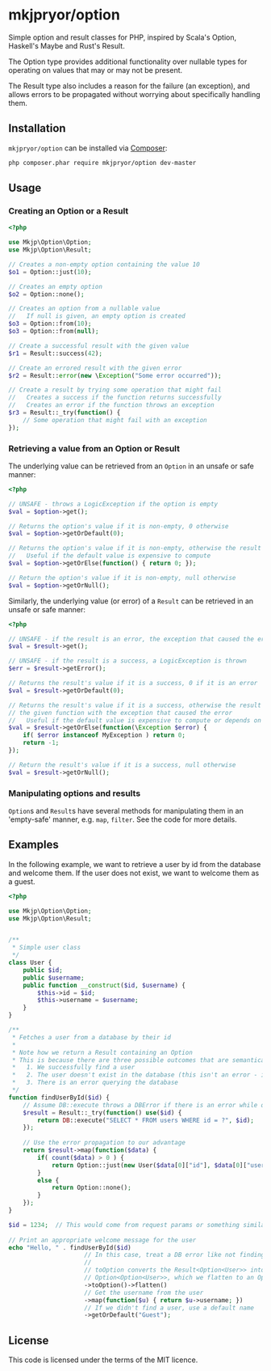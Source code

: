 # mkjpryor/option #

Simple option and result classes for PHP, inspired by Scala's Option, Haskell's Maybe and Rust's Result.

The Option type provides additional functionality over nullable types for operating on values that may or may not be present.

The Result type also includes a reason for the failure (an exception), and allows errors to be propagated without worrying about specifically handling them.


## Installation ##

`mkjpryor/option` can be installed via [Composer](https://getcomposer.org/):

```bash
php composer.phar require mkjpryor/option dev-master
```


## Usage ##

### Creating an Option or a Result ###

```php
<?php

use Mkjp\Option\Option;
use Mkjp\Option\Result;

// Creates a non-empty option containing the value 10
$o1 = Option::just(10);

// Creates an empty option
$o2 = Option::none();

// Creates an option from a nullable value
//   If null is given, an empty option is created
$o3 = Option::from(10);
$o3 = Option::from(null);

// Create a successful result with the given value
$r1 = Result::success(42);

// Create an errored result with the given error
$r2 = Result::error(new \Exception("Some error occurred"));

// Create a result by trying some operation that might fail
//   Creates a success if the function returns successfully
//   Creates an error if the function throws an exception
$r3 = Result::_try(function() {
    // Some operation that might fail with an exception
});
```

### Retrieving a value from an Option or Result ###

The underlying value can be retrieved from an `Option` in an unsafe or safe manner:

```php
<?php

// UNSAFE - throws a LogicException if the option is empty
$val = $option->get();

// Returns the option's value if it is non-empty, 0 otherwise
$val = $option->getOrDefault(0);  

// Returns the option's value if it is non-empty, otherwise the result of evaluating the given function
//   Useful if the default value is expensive to compute
$val = $option->getOrElse(function() { return 0; });  

// Return the option's value if it is non-empty, null otherwise
$val = $option->getOrNull();
```

Similarly, the underlying value (or error) of a `Result` can be retrieved in an unsafe or safe manner:

```php
<?php

// UNSAFE - if the result is an error, the exception that caused the error is thrown
$val = $result->get();

// UNSAFE - if the result is a success, a LogicException is thrown
$err = $result->getError();

// Returns the result's value if it is a success, 0 if it is an error
$val = $result->getOrDefault(0);

// Returns the result's value if it is a success, otherwise the result of evaluating
// the given function with the exception that caused the error
//   Useful if the default value is expensive to compute or depends on the type of error
$val = $result->getOrElse(function(\Exception $error) {
    if( $error instanceof MyException ) return 0;
    return -1;
});  

// Return the result's value if it is a success, null otherwise
$val = $result->getOrNull();
```

### Manipulating options and results ###

`Option`s and `Result`s have several methods for manipulating them in an 'empty-safe' manner, e.g. `map`, `filter`. See the code for more details.


## Examples ##

In the following example, we want to retrieve a user by id from the database and welcome them. If the user does not exist, we want to welcome them as a guest.

```php
<?php

use Mkjp\Option\Option;
use Mkjp\Option\Result;


/**
 * Simple user class
 */
class User {
    public $id;
    public $username;
    public function __construct($id, $username) {
        $this->id = $id;
        $this->username = $username;
    }
}

/**
 * Fetches a user from a database by their id
 *
 * Note how we return a Result containing an Option
 * This is because there are three possible outcomes that are semantically different:
 *   1. We successfully find a user
 *   2. The user doesn't exist in the database (this isn't an error - it is expected and must be handled)
 *   3. There is an error querying the database
 */
function findUserById($id) {
    // Assume DB::execute throws a DBError if there is an error while querying
    $result = Result::_try(function() use($id) {
        return DB::execute("SELECT * FROM users WHERE id = ?", $id);
    });
    
    // Use the error propagation to our advantage
    return $result->map(function($data) {
        if( count($data) > 0 ) {
            return Option::just(new User($data[0]["id"], $data[0]["username"]));
        }
        else {
            return Option::none();
        }
    });
}

$id = 1234;  // This would come from request params or something similar
    
// Print an appropriate welcome message for the user
echo "Hello, " . findUserById($id)
                     // In this case, treat a DB error like not finding a user
                     //
                     // toOption converts the Result<Option<User>> into an
                     // Option<Option<User>>, which we flatten to an Option<User>
                     ->toOption()->flatten()
                     // Get the username from the user
                     ->map(function($u) { return $u->username; })
                     // If we didn't find a user, use a default name
                     ->getOrDefault("Guest");
```

## License ##

This code is licensed under the terms of the MIT licence.
